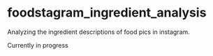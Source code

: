 # foodstagram_ingredient_analysis
Analyzing the ingredient descriptions of food pics in instagram.

Currently in progress